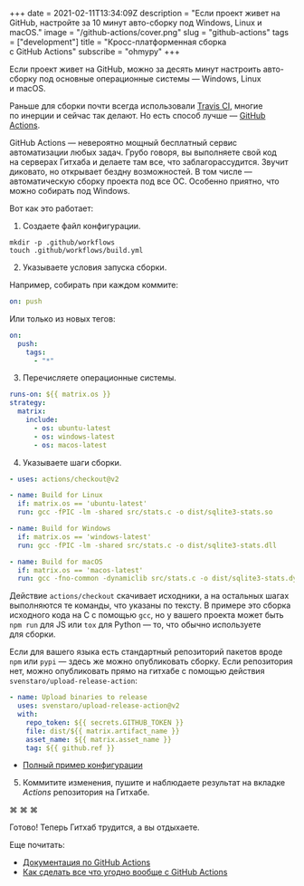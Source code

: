 +++
date = 2021-02-11T13:34:09Z
description = "Если проект живет на GitHub, настройте за 10 минут авто-сборку под Windows, Linux и macOS."
image = "/github-actions/cover.png"
slug = "github-actions"
tags = ["development"]
title = "Кросс-платформенная сборка с GitHub Actions"
subscribe = "ohmypy"
+++

Если проект живет на GitHub, можно за десять минут настроить авто-сборку под основные операционные системы — Windows, Linux и macOS.

Раньше для сборки почти всегда использовали [Travis CI](https://travis-ci.org/), многие по инерции и сейчас так делают. Но есть способ лучше — [GitHub Actions](https://github.com/features/actions).

GitHub Actions — невероятно мощный бесплатный сервис автоматизации любых задач. Грубо говоря, вы выполняете свой код на серверах Гитхаба и делаете там все, что заблагорассудится. Звучит диковато, но открывает бездну возможностей. В том числе — автоматическую сборку проекта под все ОС. Особенно приятно, что можно собирать под Windows.

Вот как это работает:

1. Создаете файл конфигурации.

```
mkdir -p .github/workflows
touch .github/workflows/build.yml
```

2. Указываете условия запуска сборки.

Например, собирать при каждом коммите:

```yaml
on: push
```

Или только из новых тегов:

```yaml
on:
  push:
    tags:
      - "*"
```

3. Перечисляете операционные системы.

```yaml
runs-on: ${{ matrix.os }}
strategy:
  matrix:
    include:
      - os: ubuntu-latest
      - os: windows-latest
      - os: macos-latest
```

4. Указываете шаги сборки.

```yaml
- uses: actions/checkout@v2

- name: Build for Linux
  if: matrix.os == 'ubuntu-latest'
  run: gcc -fPIC -lm -shared src/stats.c -o dist/sqlite3-stats.so

- name: Build for Windows
  if: matrix.os == 'windows-latest'
  run: gcc -fPIC -lm -shared src/stats.c -o dist/sqlite3-stats.dll

- name: Build for macOS
  if: matrix.os == 'macos-latest'
  run: gcc -fno-common -dynamiclib src/stats.c -o dist/sqlite3-stats.dylib
```

Действие `actions/checkout` скачивает исходники, а на остальных шагах выполняются те команды, что указаны по тексту. В примере это сборка исходного кода на C с помощью `gcc`, но у вашего проекта может быть `npm run` для JS или `tox` для Python — то, что обычно используете для сборки.

Если для вашего языка есть стандартный репозиторий пакетов вроде `npm` или `pypi` — здесь же можно опубликовать сборку. Если репозитория нет, можно опубликовать прямо на гитхабе с помощью действия `svenstaro/upload-release-action`:

```yaml
- name: Upload binaries to release
  uses: svenstaro/upload-release-action@v2
  with:
    repo_token: ${{ secrets.GITHUB_TOKEN }}
    file: dist/${{ matrix.artifact_name }}
    asset_name: ${{ matrix.asset_name }}
    tag: ${{ github.ref }}
```

- [Полный пример конфигурации](https://github.com/nalgeon/sqlite-stats/blob/main/.github/workflows/build.yml)

5. Коммитите изменения, пушите и наблюдаете результат на вкладке *Actions* репозитория на Гитхабе.

<p class="align-center">⌘&nbsp;⌘&nbsp;⌘</p>

Готово! Теперь Гитхаб трудится, а вы отдыхаете.

Еще почитать:

- [Документация по GitHub Actions](https://docs.github.com/en/actions)
- [Как сделать все что угодно вообще с GitHub Actions](https://docs.github.com/en/actions)

